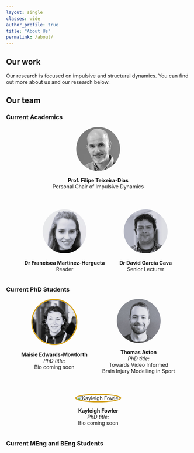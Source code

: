 ```yaml
---
layout: single
classes: wide
author_profile: true
title: "About Us"
permalink: /about/
---
```


## Our work 
Our research is focused on impulsive and structural dynamics. You can find out more about us and our research below.

## Our team 
### **Current Academics**

<div style="display: flex; justify-content: center; gap: 40px; text-align: center; flex-wrap: wrap;">

<div>
  <img src="../assets/images/headshots/ftd.jfif" alt="FTD" style="width: 120px; height: 120px; border-radius: 50%; object-fit: cover;">
  <p><strong> Prof. Filipe Teixeira-Dias</strong><br>Personal Chair of Impulsive Dynamics</p>
</div>

<div>
  <img src="../assets/images/headshots/fmh.jpg" alt="FMH" style="width: 120px; height: 120px; border-radius: 50%; object-fit: cover;">
  <p><strong>Dr Francisca Martinez-Hergueta</strong><br>Reader</p>
</div>

<div>
  <img src="../assets/images/headshots/dgc.jpg" alt="DGC" style="width: 120px; height: 120px; border-radius: 50%; object-fit: cover;">
  <p><strong>Dr David Garcia Cava</strong><br>Senior Lecturer</p>
</div>

</div>

### **Current PhD Students** 

<div style="display: flex; justify-content: center; gap: 40px; text-align: center; flex-wrap: wrap;">

  <div style="max-width: 250px;">
    <img src="../assets/images/headshots/mem.JPG" alt="Maisie Edwards-Mowforth" style="width: 120px; height: 120px; border-radius: 50%; object-fit: cover; border: 3px solid #d4a017;">
    <p><strong>Maisie Edwards-Mowforth</strong><br>
    <em>PhD title:</em><br> <span style="display: block; max-width: 200px; margin: 0 auto;">Bio coming soon</span></p>
    <p><a href="mailto:maisie.email@ed.ac.uk"><i class="fas fa-envelope"></i></a></p>
  </div>

  <div style="max-width: 250px;">
    <img src="../assets/images/headshots/ta.JPG" alt="Thomas Aston" style="width: 120px; height: 120px; border-radius: 50%; object-fit: cover;">
    <p><strong>Thomas Aston</strong><br>
    <em>PhD title:</em><br> <span style="display: block; max-width: 200px; margin: 0 auto;">Towards Video Informed Brain Injury Modelling in Sport</span></p>
    <p><a href="mailto:thomas.aston@ed.ac.uk"><i class="fas fa-envelope"></i></a></p>
  </div>

  <div style="max-width: 250px;">
    <img src="../assets/images/headshots/kf.JPG" alt="Kayleigh Fowler" style="width: 120px; height: 120px; border-radius: 50%; object-fit: cover; border: 3px solid #d4a017;">
    <p><strong>Kayleigh Fowler</strong><br>
    <em>PhD title:</em><br> <span style="display: block; max-width: 200px; margin: 0 auto;">Bio coming soon</span></p>
    <p><a href="mailto:kayleigh.email@ed.ac.uk"><i class="fas fa-envelope"></i></a></p>
  </div>

</div>


### **Current MEng and BEng Students**